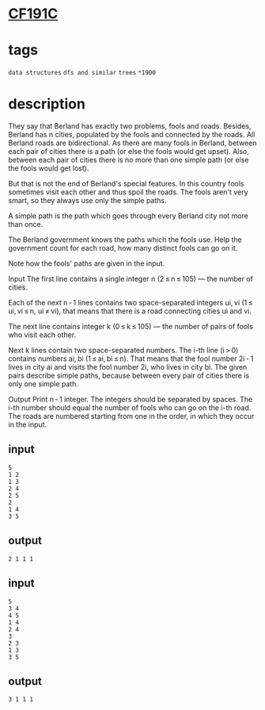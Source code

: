 # [CF191C](https://codeforces.com/problemset/problem/191/C)

# tags
`data structures` `dfs and similar` `trees` `*1900`

# description
They say that Berland has exactly two problems, fools and roads. Besides, Berland has n cities, populated by the fools and connected by the roads. All Berland roads are bidirectional. As there are many fools in Berland, between each pair of cities there is a path (or else the fools would get upset). Also, between each pair of cities there is no more than one simple path (or else the fools would get lost).

But that is not the end of Berland's special features. In this country fools sometimes visit each other and thus spoil the roads. The fools aren't very smart, so they always use only the simple paths.

A simple path is the path which goes through every Berland city not more than once.

The Berland government knows the paths which the fools use. Help the government count for each road, how many distinct fools can go on it.

Note how the fools' paths are given in the input.

Input
The first line contains a single integer n (2 ≤ n ≤ 105) — the number of cities.

Each of the next n - 1 lines contains two space-separated integers ui, vi (1 ≤ ui, vi ≤ n, ui ≠ vi), that means that there is a road connecting cities ui and vi.

The next line contains integer k (0 ≤ k ≤ 105) — the number of pairs of fools who visit each other.

Next k lines contain two space-separated numbers. The i-th line (i > 0) contains numbers ai, bi (1 ≤ ai, bi ≤ n). That means that the fool number 2i - 1 lives in city ai and visits the fool number 2i, who lives in city bi. The given pairs describe simple paths, because between every pair of cities there is only one simple path.

Output
Print n - 1 integer. The integers should be separated by spaces. The i-th number should equal the number of fools who can go on the i-th road. The roads are numbered starting from one in the order, in which they occur in the input.

## input
```
5
1 2
1 3
2 4
2 5
2
1 4
3 5
```

## output
```
2 1 1 1 
```

## input
```
5
3 4
4 5
1 4
2 4
3
2 3
1 3
3 5
```

## output
```
3 1 1 1 
```
